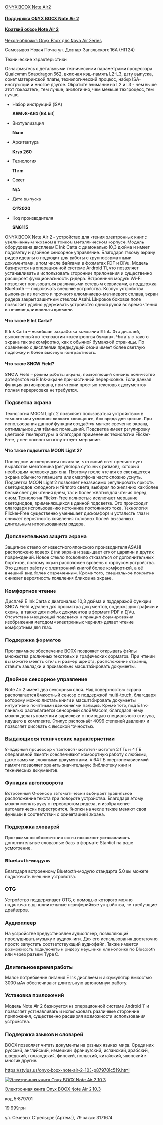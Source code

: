 [ONYX BOOX Note Air2](https://onyx-boox.ru/boox_noteair2)

#### [Поддержка ONYX BOOX Note Air 2](https://onyx-boox.ru/support/boox_noteair2)

#### [Краткий обзор Note Air 2](https://www.youtube.com/watch?v=XG3_cC-npHA)

[Чехол-обложка Onyx Boox для Nova Air Series](https://smartmag.biz.ua/ru/chekhol-oblozhka-onyx-boox-dlia-nova-air-series/)

Самовывоз Новая Почта  ул. Довнар-Запольского 16А (НП 24)

Технические характеристики

Ознакомьтесь с детальными техническими параметрами процессора Qualcomm Snapdragon 662, включая кэш-память L2-L3, дату выпуска, сокет материнской платы, технологический процесс, набор ISA-инструкций и многое другое. Обратите внимание на L2 и L3 - чем выше этот показатель, тем лучше; аналогично, чем меньше техпроцесс, тем лучше.

- Набор инструкций (ISA)
    
    **ARMv8-A64 (64 bit)**
    
- Виртуализация
    
    **None**
    
- Архитектура
    
    **Kryo 260**
    
- Технология
    
    **11 nm**
    
- Сокет
    
    **N/A**
    
- Дата выпуска
    
    **Q1/2020**
    
- Код производителя
    
    **SM6115**

ONYX BOOX Note Air 2 – устройство для чтения электронных книг с увеличенным экраном в тонком металлическом корпусе. Модель оборудована дисплеем E Ink Carta с диагональю 10,3 дюйма и имеет подсветку и двойное сенсорное управление. Благодаря такому экрану ридер идеально подходит для работы с крупноформатными документами, в том числе файлами в форматах PDF и DjVu. Модель базируется на операционной системе Android 11, что позволяет устанавливать и использовать сторонние приложения и существенно расширяет функциональность ридера. Встроенный модуль Wi-Fi позволяет пользоваться различными сетевым сервисами, а поддержка Bluetooth — подключать внешние устройства. Корпус устройства выполнен из легкого и прочного алюминиево-магниевого сплава, экран ридера закрыт защитным стеклом Asahi. Широкое боковое поле позволяет удобно удерживать устройство одной рукой во время чтения в течение длительного времени.

#### Что такое E Ink Carta?

E Ink Carta – новейшая разработка компании E Ink. Это дисплей, выполненный по технологии «электронная бумага». Читать с такого экрана так же комфортно, как с обычной бумажной страницы. По сравнению с дисплеями предыдущей серии имеет более светлую подложку и более высокую контрастность.

#### Что такое SNOW Field?

SNOW Field – режим работы экрана, позволяющий снизить количество артефактов на E Ink-экране при частичной перерисовке. Если данная функция активирована, при чтении простых текстовых документов полная перерисовка не требуется.

### Подсветка экрана

Технология MOON Light 2 позволяет пользоваться устройством в темноте или условиях плохого освещения, без вреда для зрения. При использовании данной функции создаётся мягкое свечение экрана, оптимальное для тёмных помещений. Подсветка имеет регулировку цветовой температуры, а благодаря применению технологии Flicker-Free, у нее полностью отсутствует мерцание.

#### Что такое подсветка MOON Light 2?

Последние исследования показали, что синий свет препятствует выработке мелатонина (регулятора суточных ритмов), который необходим человеку для сна. Поэтому после чтения со светящегося экрана обычного планшета или смартфона часто сложно уснуть. Подсветка MOON Light 2 позволяет независимо регулировать яркость светодиодов холодного и тёплого света, выбирая по желанию как более белый свет для чтения днём, так и более жёлтый для чтения перед сном. Технология Flicker-Free полностью исключает мерцание светодиодов, применяющихся в данной подсветке. Это происходит благодаря использованию источника постоянного тока. Технология Flicker-Free существенно уменьшает дискомфорт и усталость глаз и снижает вероятность появления головных болей, вызванных длительным использованием ридера.

### Дополнительная защита экрана

Защитное стекло от известного японского производителя ASAHI расположено поверх E Ink экрана и защищает его от царапин и других повреждений. Новое стекло позволило отказаться от дополнительных бортиков, поэтому экран расположен вровень с корпусом устройства. Это делает работу с электронной книгой более комфортной, а её внешний вид более современным. Кроме того, специальное покрытие снижает вероятность появления бликов на экране.

### Комфортное чтение

Дисплей E Ink Carta с диагональю 10,3 дюйма и поддержкой функции SNOW Field идеален для просмотра документов, содержащих графики и схемы, а также для любых документов в формате PDF и DjVu. Отсутствие мерцающей подсветки и принцип формирования изображения методом «электронных чернил» делает чтение комфортным для глаз.

### Поддержка форматов

Программное обеспечение BOOX позволяет открывать файлы множества различных текстовых и графических форматов. При чтении вы можете менять стиль и размер шрифта, расположение страниц, ставить закладки и произвольно масштабировать документы.

### Двойное сенсорное управление

Note Air 2 имеет два сенсорных слоя. Над поверхностью экрана располагается ёмкостный сенсор с поддержкой multi-touch, благодаря которому можно листать книги и масштабировать документы интуитивно понятными движениями пальцев. Кроме того, под E Ink-панелью располагается сенсорный слой Wacom, благодаря чему можно делать пометки и зарисовки с помощью специального стилуса, идущего в комплекте. Стилус распознаёт 4096 степеней давления и позволяет рисовать с высокой точностью.

### Выдающиеся технические характеристики

8-ядерный процессор с тактовой частотой частотой 2 ГГц и 4 ГБ оперативной памяти обеспечивают комфортную работу с любыми, даже самыми сложными документами. А 64 ГБ энергонезависимой памяти позволяет хранить значительную библиотеку книг и технических документов.

### Функция автоповорота

Встроенный G-сенсор автоматически выбирает правильное расположение текста при повороте устройства. Благодаря этому можно менять руку с переворотом ридера, и изображение автоматически перестроится. Кнопки на чехле также меняют свои функции в соответствии с ориентацией экрана.

### Поддержка словарей

Программное обеспечение книги позволяет устанавливать дополнительные словарные базы в формате Stardict на ваше усмотрение.

### Bluetooth-модуль

Благодаря встроенному Bluetooth-модулю стандарта 5.0 вы можете подключить внешние устройства.

### OTG

Устройство поддерживает OTG, с помощью которого можно подключать дополнительные периферийные устройства, не требующие драйверов.

### Аудиоплеер

На устройстве предустановлен аудиоплеер, позволяющий прослушивать музыку и аудиокниги. Для его использования достаточно просто запустить соответствующий аудиофайл. Также имеется возможность подключить к ридеру наушники или колонки по Bluetooth или через разъем Type C.

### Длительное время работы

Малое потребление питания E Ink дисплеем и аккумулятор ёмкостью 3000 мАч обеспечивают длительную автономную работу.

### Установка приложений

Модель Note Air 2 базируется на операционной системе Android 11 и позволяет устанавливать и использовать различные сторонние приложения, существенно расширяя возможности использования устройства.

### Поддержка языков и словарей

BOOX позволяет читать документы на разных языках мира. Среди них русский, английский, немецкий, французский, испанский, арабский, шведский, голландский, финский, польский, китайский, японский и многие другие.



https://stylus.ua/onyx-boox-note-air-2-103-p879701c519.html

[![Электронная книга Onyx BOOX Note Air 2 10.3](https://stylus.ua/thumbs/80x80/9d/5b/2233499.jpeg)](https://stylus.ua/onyx-boox-note-air-2-103-p879701c519.html "Электронная книга Onyx BOOX Note Air 2 10.3")

[Электронная книга Onyx BOOX Note Air 2 10.3](https://stylus.ua/onyx-boox-note-air-2-103-p879701c519.html "Электронная книга Onyx BOOX Note Air 2 10.3")

код 5-879701

19 999грн

ул. Сечевых Стрельцов (Артема), 79
заказ: 3171674
